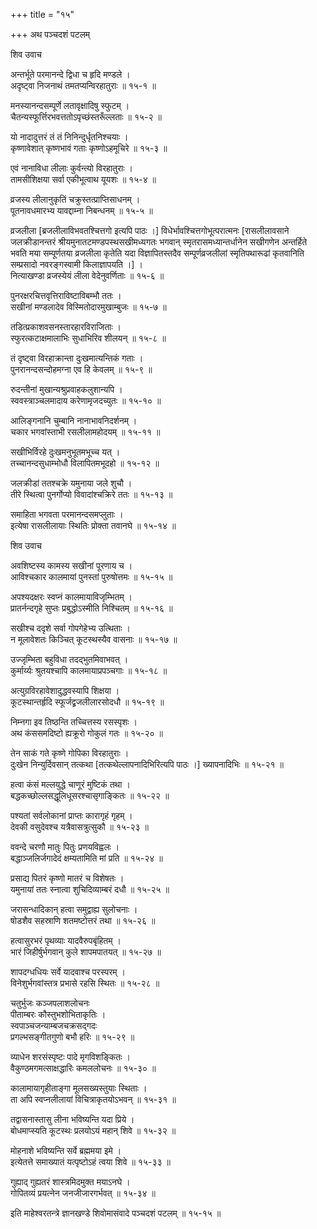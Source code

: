 +++
title = "१५"

+++
अथ पञ्चदशं पटलम्   
    
    
शिव उवाच   
    
    
अन्तर्भूते परमानन्दे द्विधा च हृदि मण्डले ।  
अदृष्ट्वा निजनाथं तमतप्यन्विरहातुराः ॥ १५-१ ॥  
    
मनस्यानन्दसम्पूर्णे लतावृक्षादिषु स्फुटम् ।  
चैतन्यस्फूर्त्तिरभवत्ततोऽपृच्छंस्तरूँल्लताः ॥ १५-२ ॥  
    
यो नादादुत्तरं तं तं निनिन्दुर्धृतनिश्चयाः ।  
कृष्णावेशात् कृष्णभावं गताः कृष्णोऽहमूचिरे ॥ १५-३ ॥  
    
एवं नानाविधा लीलाः कुर्वन्त्यो विरहातुराः ।  
तामसीशिक्षया सर्वा एकीभूत्वाथ यूयशः ॥ १५-४ ॥  
    
व्रजस्य लीलानुकृतिं चक्रुस्तत्प्राप्तिसाधनम् ।  
पूतनावधमारभ्य यावद्दाम्ना निबन्धनम् ॥ १५-५ ॥  
    
व्रजलीला [ब्रजलीलाविभवतश्चित्तगो इत्यपि पाठः ।] विधेर्भावश्चित्तगोभूत्परात्मनः [रासलीलावसाने जलक्रीडानन्तरं श्रीयमुनातटमण्डपस्थसखीमध्यगतः भगवान् स्मृतरासमध्यान्तर्धानेन सखीगणेन अन्तर्हिते भवति मया सम्पूर्णतया व्रजलीला कृतेति यदा विज्ञापितस्तदैव सम्पूर्णव्रजलीलां स्मृतिपथारूढां कृतवानिति सम्प्रसादो नवरङ्गस्वामी किलाज्ञापयति ।] ।  
नित्याखण्डा व्रजस्येयं लीला वेदेनुवर्णिताः ॥ १५-६ ॥  
    
पुनरक्षरचित्तवृत्तिराविष्टाविबम्भौ ततः ।  
सखीनां मण्डलादेव विस्मितोदारमुखाम्बुजः ॥ १५-७ ॥  
    
तडित्प्रकाशवसनस्तारहारविराजिताः ।  
स्फुरत्कटाक्षमालाभिः सुधाभिरिव शीलयन् ॥ १५-८ ॥  
    
तं दृष्ट्वा विरहाक्रान्ता दुःखमात्यन्तिकं गताः ।  
पुनरानन्दसन्दोहमग्ना एव हि केवलम् ॥ १५-९ ॥  
    
रुदन्तीनां मुखान्यश्रुप्रवाहकलुशान्यपि ।  
स्ववस्त्राञ्चलमादाय करेणामृजदच्युतः ॥ १५-१० ॥  
    
आलिङ्गनानि चुम्बानि नानाभावनिदर्शनम् ।  
चकार भगवांस्ताभी रसलीलामहोदयम् ॥ १५-११ ॥  
    
सखीभिर्विरहे दुःखमनुभूतमभूच्च यत् ।  
तच्चानन्दसुधाम्भोधौ विलापितमभूदहो ॥ १५-१२ ॥  
    
जलक्रीडां ततश्चक्रे यमुनाया जले शुचौ ।  
तीरे स्थित्वा पुनर्गोप्यो विवादांश्चक्रिरे ततः ॥ १५-१३ ॥  
    
समाहिता भगवता परमानन्दसमप्लुताः ।  
इत्येषा रासलीलायाः स्थितिः प्रोक्ता तवानघे ॥ १५-१४ ॥  
    
    
शिव उवाच   
    
    
अवशिष्टस्य कामस्य सखीनां पूरणाय च ।  
आविश्चकार कालमायां पुनस्तां पुरुषोत्तमः ॥ १५-१५ ॥  
    
अपश्यदक्षरः स्वप्नं कालमायाविजृम्भितम् ।  
प्रातर्नन्दगृहे सुप्तः प्रबुद्धोऽस्मीति निश्चितम् ॥ १५-१६ ॥  
    
सखीश्च ददृशे सर्वा गोपगेहेभ्य उत्थिताः ।  
न मूलावेशतः किञ्चित् कूटस्थस्यैव वासनाः ॥ १५-१७ ॥  
    
उज्जृम्भिता बहुविधा तदद्भुतमिवाभवत् ।  
कुर्मार्य्यः श्रुतयश्चापि कालमायाप्रपञ्चगाः ॥ १५-१८ ॥  
    
अत्युग्रविरहावेशादुद्धवस्यापि शिक्षया ।  
कूटस्थान्तर्हृदि स्फूर्जद्व्रजलीलारसोदधौ ॥ १५-१९ ॥  
    
निम्नगा इव तिष्ठन्ति तच्चित्तस्य रसस्पृशः ।  
अथ कंससमदिष्टो ह्यक्रूरो गोकुलं गतः ॥ १५-२० ॥  
    
तेन साकं गते कृष्णे गोपिका विरहातुराः ।  
दुःखेन निन्युर्दिवसान् तत्कथा [तत्कथेल्लापनादिभिरित्यपि पाठः ।] ख्यापनादिभिः ॥ १५-२१ ॥  
    
हत्वा कंसं मल्लयुद्धे चाणूरं मुष्टिकं तथा ।  
बद्धकच्छोल्लसद्धूलिधूसरश्चासृगाङ्कितः ॥ १५-२२ ॥  
    
पश्यतां सर्वलोकानां प्राप्तः कारागृहं गृहम् ।  
देवकी वसुदेवश्च यत्रैवासत्रुत्सुकौ ॥ १५-२३ ॥  
    
ववन्दे चरणौ मातुः पितुः प्रणयविह्वलः ।  
बद्धाञ्जलिर्जगादेदं क्षम्यतामिति मां प्रति ॥ १५-२४ ॥  
    
प्रसाद्य पितरं कृष्णो मातरं च विशेषतः ।  
यमुनायां ततः स्नात्वा शुचिदिव्याम्बरं दधौ ॥ १५-२५ ॥  
    
जरासन्धादिकान् हत्वा समुद्वाह्य सुलोचनाः ।  
षोडशैव सहस्राणि शतमष्टोत्तरं तथा ॥ १५-२६ ॥  
    
हत्वासुरभरं पृथव्याः यादवैरुपबृंहितम् ।  
भारं जिहीर्षुर्भगवान् कुले शापमपातयत् ॥ १५-२७ ॥  
    
शापदग्धधियः सर्वे यादवाश्च परस्परम् ।  
विनेशुर्भगवांस्तत्र प्रभासे रहसि स्थितः ॥ १५-२८ ॥  
    
चतुर्भुजः कञ्जपलाशलोचनः   
पीताम्बरः कौस्तुभशोभिताकृतिः ।  
स्वपाञ्चजन्याम्बजचक्रसद्गदः   
प्रगल्भसङ्गीतगुणो बभौ हरिः ॥ १५-२९ ॥  
    
व्याधेन शरसंस्पृष्टः पादे मृगविशङ्कितः ।  
वैकुण्ठमगमत्साक्षद्धारिः कमललोचनः ॥ १५-३० ॥  
    
कालामायागृहीताङ्गा मूलसख्यस्तुयाः स्थिताः ।  
ता अपि स्वप्नलीलायां विचित्राकृतयोऽभवन् ॥ १५-३१ ॥  
    
तद्वासनास्तासु लीना भविष्यन्ति यदा प्रिये ।  
बोधमाप्स्यति कूटस्थः प्रलयोऽयं महान् शिवे ॥ १५-३२ ॥  
    
मोहनाशे भविष्यन्ति सर्वे ब्रह्ममया इमे ।  
इत्येतत्ते समाख्यातं यत्पृष्टोऽहं त्वया शिवे ॥ १५-३३ ॥  
    
गुह्याद् गुह्यतरं शास्त्रमिदमुक्त मयाऽनघे ।  
गोपितव्यं प्रयत्नेन जनजीजारगर्भवत् ॥ १५-३४ ॥  
    
    
इति माहेश्वरतन्त्रे ज्ञानखण्डे शिवोमासंवादे पञ्चदशं पटलम् ॥ १५-१५ ॥  
    
    
    
    